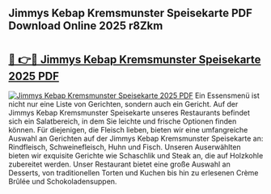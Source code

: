 ## Jimmys Kebap Kremsmunster Speisekarte PDF Download Online 2025 r8Zkm

# <h2><a href="http://gcddvbm.nevu.top/?p=Jimmys+Kebap+Kremsmunster+Speisekarte">🔗 👉🔴 Jimmys Kebap Kremsmunster Speisekarte 2025 PDF</a></h2>

[![Jimmys Kebap Kremsmunster Speisekarte 2025 PDF](https://i.imgur.com/dBaPXMq.png)](http://gcddvbm.nevu.top/?p=Jimmys+Kebap+Kremsmunster+Speisekarte)
Ein Essensmenü ist nicht nur eine Liste von Gerichten, sondern auch ein Gericht. Auf der Jimmys Kebap Kremsmunster Speisekarte unseres Restaurants befindet sich ein Salatbereich, in dem Sie leichte und frische Optionen finden können. Für diejenigen, die Fleisch lieben, bieten wir eine umfangreiche Auswahl an Gerichten auf der Jimmys Kebap Kremsmunster Speisekarte an: Rindfleisch, Schweinefleisch, Huhn und Fisch. Unseren Auserwählten bieten wir exquisite Gerichte wie Schaschlik und Steak an, die auf Holzkohle zubereitet werden. Unser Restaurant bietet eine große Auswahl an Desserts, von traditionellen Torten und Kuchen bis hin zu erlesenen Crème Brûlée und Schokoladensuppen.
